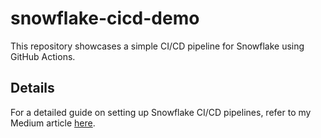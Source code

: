 # snowflake-cicd-demo
This repository showcases a simple CI/CD pipeline for Snowflake using GitHub Actions.

## Details
For a detailed guide on setting up Snowflake CI/CD pipelines, refer to my Medium article [here](https://melbdataguy.medium.com/ci-cd-and-devops-for-snowflake-a-comprehensive-guide-9df87a24797d).
